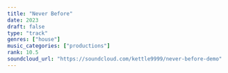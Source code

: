 ```yaml
---
title: "Never Before"
date: 2023
draft: false
type: "track"
genres: ["house"]
music_categories: ["productions"]
rank: 10.5
soundcloud_url: "https://soundcloud.com/kettle9999/never-before-demo"
---
```

